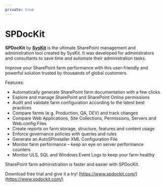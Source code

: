 ```yaml
---
private: true
---
```


# SPDocKit

**SPDocKit** by [**SysKit**](https://www.syskit.com/) is the ultimate SharePoint management and administration tool created by SysKit. It was developed for administrators and consultants to save time and automate their administration tasks.

Improve your SharePoint farm performance with this user-friendly and powerful solution trusted by thousands of global customers.

Features:

* Automatically generate SharePoint farm documentation with a few clicks
* Explore and manage SharePoint and SharePoint Online permissions
* Audit and validate farm configuration according to the latest best practices
* Compare farms \(e.g. Production, QA, DEV\) and track changes
* Compare Web Applications, Site Collections, Permissions, Servers and Web.config Files
* Create reports on farm storage, structure, features and content usage
* Enforce governance policies with queries and rules
* Generate an AutoSPInstaller XML Configuration File
* Monitor farm performance – keep an eye on server performance counters
* Monitor ULS, SQL and Windows Event Logs to keep your farm healthy

SharePoint farm administration is faster and easier with SPDocKit.

Download free trial and give it a try! [https://www.spdockit.com/](https://www.spdockit.com/)


